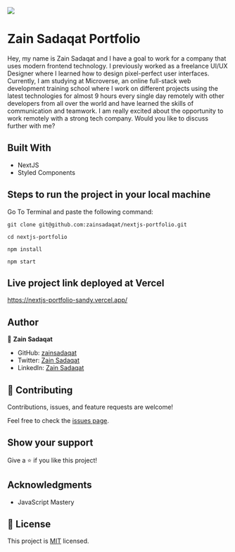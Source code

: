![](https://img.shields.io/badge/Microverse-blueviolet)

# Zain Sadaqat Portfolio

Hey, my name is Zain Sadaqat and I have a goal to work for a company that uses modern frontend technology. I previously worked as a freelance UI/UX Designer where I learned how to design pixel-perfect user interfaces. Currently, I am studying at Microverse, an online full-stack web development training school where I work on different projects using the latest technologies for almost 9 hours every single day remotely with other developers from all over the world and have learned the skills of communication and teamwork. I am really excited about the opportunity to work remotely with a strong tech company. Would you like to discuss further with me?

## Built With

- NextJS
- Styled Components

## Steps to run the project in your local machine

Go To Terminal and paste the following command:

`git clone git@github.com:zainsadaqat/nextjs-portfolio.git`

`cd nextjs-portfolio`

`npm install`

`npm start`

## Live project link deployed at Vercel

https://nextjs-portfolio-sandy.vercel.app/

## Author

👤 **Zain Sadaqat**

- GitHub: [zainsadaqat](https://github.com/zainsadaqat)
- Twitter: [Zain Sadaqat](https://twitter.com/zain_sadaqat)
- LinkedIn: [Zain Sadaqat](https://linkedin.com/in/zain-sadaqat)

## 🤝 Contributing

Contributions, issues, and feature requests are welcome!

Feel free to check the [issues page](../../issues/).

## Show your support

Give a ⭐️ if you like this project!

## Acknowledgments

- JavaScript Mastery

## 📝 License

This project is [MIT](./MIT.md) licensed.
